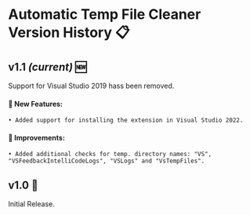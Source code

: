 # Automatic Temp File Cleaner Version History 📋

## v1.1 *(current)* 🆕

Support for Visual Studio 2019 hass been removed.

#### 🚀 New Features:
    • Added support for installing the extension in Visual Studio 2022.
    
#### 🌟 Improvements:
    • Added additional checks for temp. directory names: "VS", "VSFeedbackIntelliCodeLogs", "VSLogs" and "VsTempFiles".

## v1.0 🔄
Initial Release.